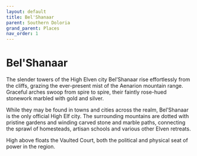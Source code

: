 ```yaml
---
layout: default
title: Bel'Shanaar
parent: Southern Doloria
grand_parent: Places
nav_order: 1
---
```


# Bel'Shanaar

The slender towers of the High Elven city Bel’Shanaar rise effortlessly from the cliffs, grazing the ever-present mist of the Aenarion mountain range. Graceful arches swoop from spire to spire, their faintly rose-hued stonework marbled with gold and silver.

While they may be found in towns and cities across the realm, Bel’Shanaar is the only official High Elf city. The surrounding mountains are dotted with pristine gardens and winding carved stone and marble paths, connecting the sprawl of homesteads, artisan schools and various other Elven retreats.

High above floats the Vaulted Court, both the political and physical seat of power in the region.